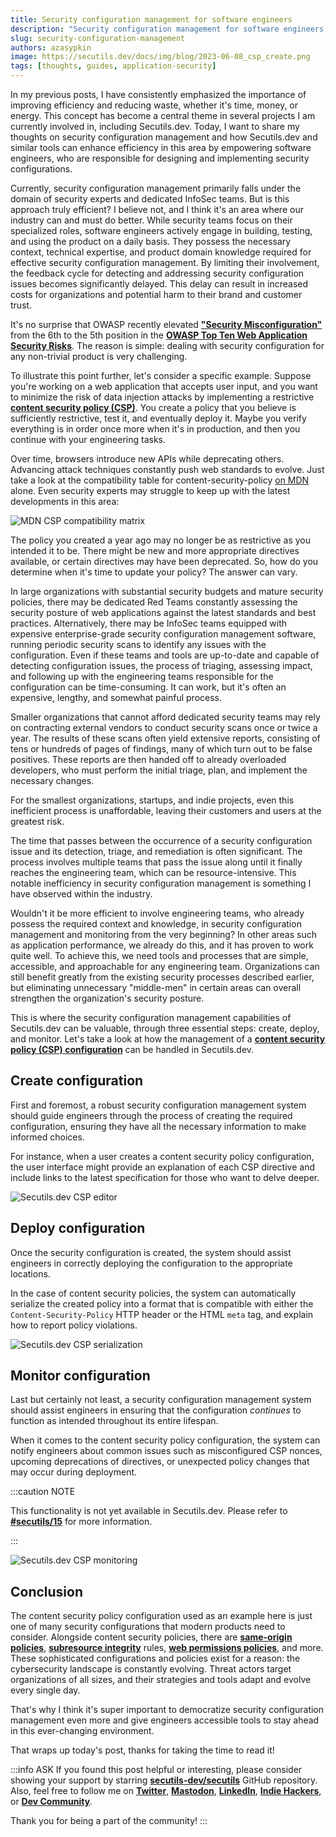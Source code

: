 ```yaml
---
title: Security configuration management for software engineers
description: "Security configuration management for software engineers: content security policy, infosec, red team, vulnerability scans, OWASP, security misconfiguration."
slug: security-configuration-management
authors: azasypkin
image: https://secutils.dev/docs/img/blog/2023-06-08_csp_create.png
tags: [thoughts, guides, application-security]
---
```

In my previous posts, I have consistently emphasized the importance of improving efficiency and reducing waste, whether it's time, money, or energy. This concept has become a central theme in several projects I am currently involved in, including Secutils.dev. Today, I want to share my thoughts on security configuration management and how Secutils.dev and similar tools can enhance efficiency in this area by empowering software engineers, who are responsible for designing and implementing security configurations.

<!--truncate-->

Currently, security configuration management primarily falls under the domain of security experts and dedicated InfoSec teams. But is this approach truly efficient? I believe not, and I think it's an area where our industry can and must do better. While security teams focus on their specialized roles, software engineers actively engage in building, testing, and using the product on a daily basis. They possess the necessary context, technical expertise, and product domain knowledge required for effective security configuration management. By limiting their involvement, the feedback cycle for detecting and addressing security configuration issues becomes significantly delayed. This delay can result in increased costs for organizations and potential harm to their brand and customer trust.

It's no surprise that OWASP recently elevated [**"Security Misconfiguration"**](https://owasp.org/Top10/A05_2021-Security_Misconfiguration/) from the 6th to the 5th position in the [**OWASP Top Ten Web Application Security Risks**](https://owasp.org/www-project-top-ten/). The reason is simple: dealing with security configuration for any non-trivial product is very challenging.

To illustrate this point further, let's consider a specific example. Suppose you're working on a web application that accepts user input, and you want to minimize the risk of data injection attacks by implementing a restrictive [**content security policy (CSP)**](https://secutils.dev/docs/guides/web_security/csp). You create a policy that you believe is sufficiently restrictive, test it, and eventually deploy it. Maybe you verify everything is in order once more when it's in production, and then you continue with your engineering tasks.

Over time, browsers introduce new APIs while deprecating others. Advancing attack techniques constantly push web standards to evolve. Just take a look at the compatibility table for content-security-policy [on MDN](https://developer.mozilla.org/en-US/docs/Web/HTTP/CSP#browser_compatibility) alone. Even security experts may struggle to keep up with the latest developments in this area:

![MDN CSP compatibility matrix](https://secutils.dev/docs/img/blog/2023-06-08_mdn_csp.png)

The policy you created a year ago may no longer be as restrictive as you intended it to be. There might be new and more appropriate directives available, or certain directives may have been deprecated. So, how do you determine when it's time to update your policy? The answer can vary.

In large organizations with substantial security budgets and mature security policies, there may be dedicated Red Teams constantly assessing the security posture of web applications against the latest standards and best practices. Alternatively, there may be InfoSec teams equipped with expensive enterprise-grade security configuration management software, running periodic security scans to identify any issues with the configuration. Even if these teams and tools are up-to-date and capable of detecting configuration issues, the process of triaging, assessing impact, and following up with the engineering teams responsible for the configuration can be time-consuming. It can work, but it's often an expensive, lengthy, and somewhat painful process.

Smaller organizations that cannot afford dedicated security teams may rely on contracting external vendors to conduct security scans once or twice a year. The results of these scans often yield extensive reports, consisting of tens or hundreds of pages of findings, many of which turn out to be false positives. These reports are then handed off to already overloaded developers, who must perform the initial triage, plan, and implement the necessary changes.

For the smallest organizations, startups, and indie projects, even this inefficient process is unaffordable, leaving their customers and users at the greatest risk.

The time that passes between the occurrence of a security configuration issue and its detection, triage, and remediation is often significant. The process involves multiple teams that pass the issue along until it finally reaches the engineering team, which can be resource-intensive. This notable inefficiency in security configuration management is something I have observed within the industry.

Wouldn't it be more efficient to involve engineering teams, who already possess the required context and knowledge, in security configuration management and monitoring from the very beginning? In other areas such as application performance, we already do this, and it has proven to work quite well. To achieve this, we need tools and processes that are simple, accessible, and approachable for any engineering team. Organizations can still benefit greatly from the existing security processes described earlier, but eliminating unnecessary "middle-men" in certain areas can overall strengthen the organization's security posture.

This is where the security configuration management capabilities of Secutils.dev can be valuable, through three essential steps: create, deploy, and monitor. Let's take a look at how the management of a [**content security policy (CSP) configuration**](https://secutils.dev/docs/guides/web_security/csp) can be handled in Secutils.dev.

## Create configuration

First and foremost, a robust security configuration management system should guide engineers through the process of creating the required configuration, ensuring they have all the necessary information to make informed choices.

For instance, when a user creates a content security policy configuration, the user interface might provide an explanation of each CSP directive and include links to the latest specification for those who want to delve deeper.

![Secutils.dev CSP editor](https://secutils.dev/docs/img/blog/2023-06-08_csp_create.png)

## Deploy configuration

Once the security configuration is created, the system should assist engineers in correctly deploying the configuration to the appropriate locations.

In the case of content security policies, the system can automatically serialize the created policy into a format that is compatible with either the `Content-Security-Policy` HTTP header or the HTML `meta` tag, and explain how to report policy violations.

![Secutils.dev CSP serialization](https://secutils.dev/docs/img/blog/2023-06-08_csp_deploy.png)

## Monitor configuration

Last but certainly not least, a security configuration management system should assist engineers in ensuring that the configuration *continues* to function as intended throughout its entire lifespan.

When it comes to the content security policy configuration, the system can notify engineers about common issues such as misconfigured CSP nonces, upcoming deprecations of directives, or unexpected policy changes that may occur during deployment.

:::caution NOTE

This functionality is not yet available in Secutils.dev. Please refer to [**#secutils/15**](https://github.com/secutils-dev/secutils/issues/15) for more information.

:::

<div class="text--center">
    <img src="https://secutils.dev/docs/img/blog/2023-06-08_csp_monitor.png" alt="Secutils.dev CSP monitoring" />
</div>

## Conclusion

The content security policy configuration used as an example here is just one of many security configurations that modern products need to consider. Alongside content security policies, there are [**same-origin policies**](https://developer.mozilla.org/en-US/docs/Web/Security/Same-origin_policy), [**subresource integrity**](https://developer.mozilla.org/en-US/docs/Web/Security/Subresource_Integrity) rules, [**web permissions policies**](https://developer.mozilla.org/en-US/docs/Web/HTTP/Headers/Permissions-Policy), and more. These sophisticated configurations and policies exist for a reason: the cybersecurity landscape is constantly evolving. Threat actors target organizations of all sizes, and their strategies and tools adapt and evolve every single day.

That's why I think it's super important to democratize security configuration management even more and give engineers accessible tools to stay ahead in this ever-changing environment.

That wraps up today's post, thanks for taking the time to read it!

:::info ASK
If you found this post helpful or interesting, please consider showing your support by starring [**secutils-dev/secutils**](https://github.com/secutils-dev/secutils) GitHub repository. Also, feel free to follow me on [**Twitter**](https://twitter.com/aleh_zasypkin), [**Mastodon**](https://infosec.exchange/@azasypkin), [**LinkedIn**](https://www.linkedin.com/in/azasypkin/), [**Indie Hackers**](https://www.indiehackers.com/azasypkin/history), or [**Dev Community**](https://dev.to/azasypkin).

Thank you for being a part of the community!
:::
